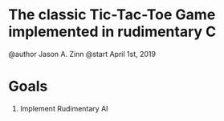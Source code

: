 # The classic Tic-Tac-Toe Game implemented in rudimentary C
@author Jason A. Zinn
@start April 1st, 2019
# Goals
1. Implement Rudimentary AI
